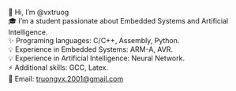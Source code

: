 👋 Hi, I’m @vxtruog  
🎓 I’m a student passionate about Embedded Systems and Artificial Intelligence.  
✨ Programing languages: C/C++, Assembly, Python.  
💡 Experience in Embedded Systems: ARM-A, AVR.  
💡 Experience in Artificial Intelligence: Neural Network.  
⚡ Additional skills: GCC, Latex.  
🔗 Email: [truongvx.2001@gmail.com](mailto:truongvx.2001@gmail.com)


<!--
**vxtruog/vxtruog** is a ✨ _special_ ✨ repository because its `README.md` (this file) appears on your GitHub profile.

Here are some ideas to get you started:

- 🔭 I’m currently working on ...
- 🌱 I’m currently learning ...
- 👯 I’m looking to collaborate on ...
- 🤔 I’m looking for help with ...
- 💬 Ask me about ...
- 📫 How to reach me: ...
- 😄 Pronouns: ...
- ⚡ Fun fact: ...
-->
